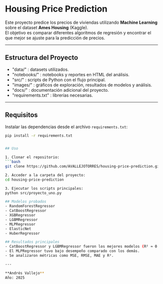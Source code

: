 # Housing Price Prediction

Este proyecto predice los precios de viviendas utilizando **Machine Learning** sobre el dataset **Ames Housing** (Kaggle).  
El objetivo es comparar diferentes algoritmos de regresión y encontrar el que mejor se ajuste para la predicción de precios.

---

## Estructura del Proyecto

- "data/" :  datasets utilizados.  
- "notebooks/" : notebooks y reportes en HTML del análisis.  
- "src/" : scripts de Python con el flujo principal.  
- "images/" : gráficos de exploración, resultados de modelos y análisis.  
- "docs/" : documentación adicional del proyecto.  
- "requirements.txt" : librerías necesarias.  

---

## Requisitos

Instalar las dependencias desde el archivo `requirements.txt`:

```bash
pip install -r requirements.txt


## Uso

1. Clonar el repositorio:
```bash
git clone https://github.com/AVALLEJOTORRES/housing-price-prediction.git

2. Acceder a la carpeta del proyecto:
cd housing-price-prediction

3. Ejecutar los scripts principales:
python src/proyecto_uno.py

## Modelos probados
- RandomForestRegressor
- CatBoostRegressor
- XGBRegressor
- LGBMRegressor
- MLPRegressor
- ElasticNet
- HuberRegressor

## Resultados principales
- CatBoostRegressor y LGBMRegressor fueron los mejores modelos (R² ≈ 0.80).
- El MLPRegressor tuvo bajo desempeño comparado con los demás.
- Se analizaron métricas como MSE, RMSE, MAE y R².

---

**Andrés Vallejo**  
Año: 2025



